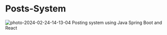 # Posts-System
<img src="https://i.ibb.co/6F9JZpP/photo-2024-02-24-14-13-04.jpg" alt="photo-2024-02-24-14-13-04" border="0">
Posting system using Java Spring Boot and React
